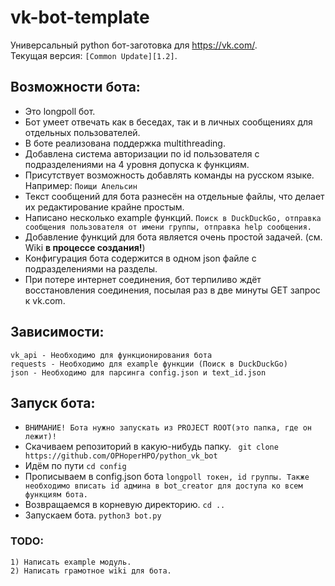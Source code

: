 # vk-bot-template
Универсальный python бот-заготовка для https://vk.com/. \
Текущая версия: ``[Common Update][1.2]``.
## Возможности бота:
* Это longpoll бот.
* Бот умеет отвечать как в беседах, так и в личных сообщениях для отдельных пользователей.
* В боте реализована поддержка multithreading.
* Добавлена система авторизации по id пользователя с подразделениями на 4 уровня допуска к функциям. 
* Присутствует возможность добавлять команды на русском языке. Например: ```Поищи Апельсин```
* Текст сообщений для бота разнесён на отдельные файлы, что делает их редактирование крайне простым.
* Написано несколько example функций. ```Поиск в DuckDuckGo, отправка сообщения пользователя от имени группы, отправка help сообщения.```
* Добавление функций для бота является очень простой задачей. (см. Wiki **в процессе создания!**)
* Конфигурация бота содержится в одном json файле с подразделениями на разделы.
* При потере интернет соединения, бот терпиливо ждёт восстановления соединения, посылая раз в две минуты GET запрос к vk.com.
## Зависимости:
```
vk_api - Необходимо для функционирования бота
requests - Необходимо для example функции (Поиск в DuckDuckGo)
json - Необходимо для парсинга config.json и text_id.json
```
## Запуск бота:
* ``ВНИМАНИЕ! Бота нужно запускать из PROJECT ROOT(это папка, где он лежит)!``
* Скачиваем репозиторий в какую-нибудь папку. ``` git clone https://github.com/OPHoperHPO/python_vk_bot```
* Идём по пути ```cd config```
* Прописываем в config.json бота
`longpoll токен, id группы. Также необходимо вписать id админа в bot_creator для доступа ко всем функциям бота.`
* Возвращаемся в корневую директорию. ```cd ..```
* Запускаем бота. ```python3 bot.py```

### TODO:
```
1) Написать example модуль.
2) Написать грамотное wiki для бота.
```
